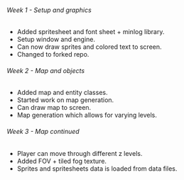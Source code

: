 ###### Week 1 - Setup and graphics
+ Added spritesheet and font sheet + minlog library.
+ Setup window and engine.
+ Can now draw sprites and colored text to screen.
+ Changed to forked repo.

###### Week 2 - Map and objects
+ Added map and entity classes.
+ Started work on map generation.
+ Can draw map to screen.
+ Map generation which allows for varying levels.

###### Week 3 - Map continued
+ Player can move through different z levels.
+ Added FOV + tiled fog texture.
+ Sprites and spritesheets data is loaded from data files.